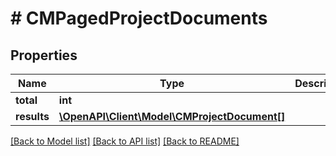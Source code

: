# # CMPagedProjectDocuments

## Properties

Name | Type | Description | Notes
------------ | ------------- | ------------- | -------------
**total** | **int** |  |
**results** | [**\OpenAPI\Client\Model\CMProjectDocument[]**](CMProjectDocument.md) |  |

[[Back to Model list]](../../README.md#models) [[Back to API list]](../../README.md#endpoints) [[Back to README]](../../README.md)
